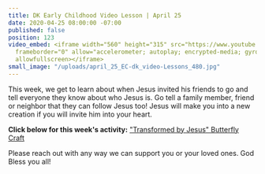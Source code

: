 ```yaml
---
title: DK Early Childhood Video Lesson | April 25
date: 2020-04-25 08:00:00 -07:00
published: false
position: 123
video_embed: <iframe width="560" height="315" src="https://www.youtube.com/embed/UVtrOJJ-SZM"
  frameborder="0" allow="accelerometer; autoplay; encrypted-media; gyroscope; picture-in-picture"
  allowfullscreen></iframe>
small_image: "/uploads/april_25_EC-dk_video-Lessons_480.jpg"
---
```


This week, we get to learn about when Jesus invited his friends to go and tell everyone they know about who Jesus is. Go tell a family member, friend or neighbor that they can follow Jesus too! Jesus will make you into a new creation if you will invite him into your heart. 

**Click below for this week's activity:**
["Transformed by Jesus" Butterfly Craft](https://drive.google.com/file/d/1Ng5ia0ICuF3TvAKfBF5-tKpeRYyEsVBG/view?usp=sharing)
 

Please reach out with any way we can support you or your loved ones. God Bless you all!
